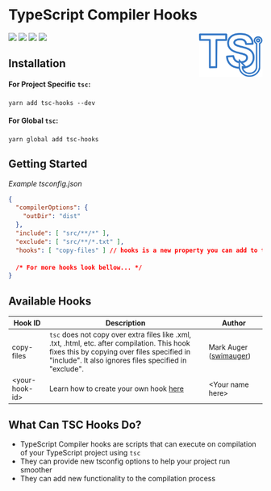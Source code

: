 # TypeScript Compiler Hooks

<img align="right" width="25%" src="./icon.png">

![](https://img.shields.io/npm/dw/tsc-hooks?color=3478C6&style=for-the-badge)
![](https://img.shields.io/npm/v/tsc-hooks?color=82ABDC&style=for-the-badge)
![](https://img.shields.io/github/repo-size/swimauger/tsc-hooks?color=DDDDDD&label=Size&style=for-the-badge)
![](https://img.shields.io/github/license/swimauger/tsc-hooks?color=FFFFFF&style=for-the-badge)

## **Installation**
#### **For Project Specific `tsc`:**
`yarn add tsc-hooks --dev`
#### **For Global `tsc`:**
`yarn global add tsc-hooks`

## Getting Started
*Example tsconfig.json*
```json
{
  "compilerOptions": {
    "outDir": "dist"
  },
  "include": [ "src/**/*" ],
  "exclude": [ "src/**/*.txt" ],
  "hooks": [ "copy-files" ] // hooks is a new property you can add to tsconfig to add custom hooks
  
  /* For more hooks look bellow... */
}
```

## Available Hooks
<table width="100%">
  <thead>
    <th>Hook ID</th>
    <th>Description</th>
    <th>Author</th>
  </thead>
  <tbody>
    <tr>
      <td>copy-files</td>
      <td>
        <code>tsc</code> does not copy over extra files like .xml, .txt, .html, etc. after compilation.
        This hook fixes this by copying over files specified in "include". It also ignores files specified in "exclude".
      </td>
      <td>Mark Auger (<a href="https://github.com/swimauger">swimauger</a>)</td>
    </tr>
    <tr>
      <td>&lt;your-hook-id&gt;</td>
      <td>Learn how to create your own hook <a href="./docs/CONTRIBUTING.md">here</a></td>
      <td>&lt;Your name here&gt;</td>
    </tr>
  </tbody>
</table>

## What Can TSC Hooks Do?
- TypeScript Compiler hooks are scripts that can execute on compilation of your TypeScript project using `tsc`
- They can provide new tsconfig options to help your project run smoother
- They can add new functionality to the compilation process

